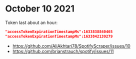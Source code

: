 # October 10 2021

Token last about an hour:

~~~json
"accessTokenExpirationTimestampMs":1633838840465
"accessTokenExpirationTimestampMs":1633842139279
~~~

- https://github.com/AliAkhtari78/SpotifyScraper/issues/10
- https://github.com/brianstrauch/spotify/issues/11
